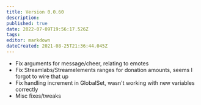 ```yaml
---
title: Version 0.0.60
description:
published: true
date: 2022-07-09T19:56:17.526Z
tags:
editor: markdown
dateCreated: 2021-08-25T21:36:44.045Z
---
```


* Fix arguments for message/cheer, relating to emotes
* Fix Streamlabs/Streamelements ranges for donation amounts, seems I forgot to wire that up
* Fix handling increment in GlobalSet, wasn't working with new variables correctly
* Misc fixes/tweaks